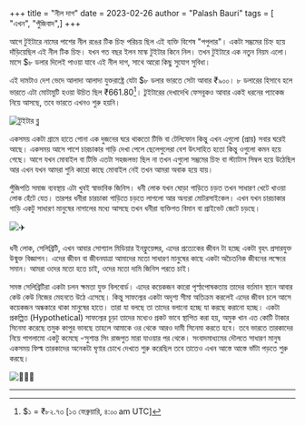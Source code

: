 +++
title = "নীল দাগ"
date = 2023-02-26
author = "Palash Bauri"
tags = [ "এখন", "পুঁজিবাদ",]
+++

আগে টুইটারে নামের পাশের নীল রঙের টিক চিহ্ন পরিচয় ছিল এই ব্যক্তি বিশেষ "পপুলার"। একটা সম্ভ্রমের চিহ্ন হয়ে দাঁড়িয়েছিল এই নীল টিক চিহ্ন। যখন গত বছর ইলন মাস্ক টুইটার কিনে নিল। তখন টুইটারে এক নতুন নিয়ম এলো। মাসে $৮ ডলার দিলেই পাওয়া যাবে এই নীল দাগ, সাথে আরো কিছু সুযোগ সুবিধা।

এই দামটাও দেশ ভেদে আলাদা আলাদা যুক্তরাষ্ট্রে যেটা $৮ ডলার ভারতে সেটা আবার ₹৯০০। ৮ ডলারের হিসাবে হলে ভারতে এটা মোটামুটি হওয়া উচিত ছিল ₹661.80[^১]। টুইটারের দেখাদেখি ফেসবুকও আবার একই ধরনের প্যাকেজ নিয়ে আসছে, তবে ভারতে এখনও শুরু হয়নি।

![টুইটার ব্লু](https://live.staticflickr.com/65535/52711983680_ef7aac278e_c.jpg "টুইটার ব্লু")

একসময় একটা গ্রামে হাতে গোনা এক দুজনের ঘরে থাকতো টিভি বা টেলিফোন কিন্তু এখন এগুলো (প্রায়) সবার ঘরেই আছে। একসময় আসে পাশে চারচাকার গাড়ি দেখা পেলে ছেলেপুলেরা বেশ উৎসাহিত হতো কিন্তু ওগুলো কমন হয়ে গেছে। আগে যখন মোবাইল বা টিভি এতটা সহজলভ্য ছিল না তখন এগুলো সম্ভ্রমের চিহ্ন বা স্ট্যাটাস সিম্বল হয়ে উঠেছিল আর এখন যখন আমরা শুনি কারো কাছে মোবাইল নেই তখন আমরা অবাক হয়ে যায়।

পুঁজিপতি সমাজ ব্যবস্থায় এটা খুবই স্বাভাবিক জিনিস। ধনী লোক যখন ঘোড়া গাড়িতে চড়ত তখন সাধারণ খেটে খাওয়া লোক হেঁটে যেত। তারপর ধনীরা চারচাকা গাড়িতে চড়তে লাগলো আর অন্যরা মোটরসাইকেল। এখন যখন চারচাকার গাড়ি একটু সাধারণ মানুষের নাগালের মধ্যে আসছে তখন ধনীরা ব্যক্তিগত বিমান বা প্রাইভেট জেটে চড়ছে।

![✈️](https://media.tenor.com/yZ7QWZvJ6-4AAAAj/party-travelling.gif "")

ধনী লোক, সেলিব্রিটি, এখন আবার সোশ্যাল মিডিয়ার ইনফ্লুয়েন্সর, এদের প্রত্যেকের জীবন টা হচ্ছে একটা বৃহৎ প্রসারযুক্ত উন্মুক্ত বিজ্ঞাপন। এদের জীবন বা জীবনযাত্রা আমাদের মতো সাধারণ মানুষের কাছে একটা অচৈতনিক জীবনের লক্ষ্যের সমান। আমরা ওদের মতো হতে চাই, ওদের মতো দামি জিনিস  পরতে চাই।


সমস্ত সেলিব্রিটিরা একটা চলন ক্ষমতা যুক্ত বিলবোর্ড। এদের কয়েকজন কারো পৃস্ঠপোষকতায় তাদের বর্তমান স্থানে আবার কেউ কেউ নিজের মেহনতে উঠে এসেছে। কিন্তু সাফল্যের একটা অদৃশ্য সীমা অতিক্রম করলেই এদের জীবন চলে আসে কয়েকজন অন্ধকারে থাকা মানুষের হাতে। তারা যা বলছে তা তাদের বলানো হচ্ছে যা করছে করানো হচ্ছে। একটা প্রকল্পিত (Hypothetical) সাফল্যের চূড়া তাদের মধ্যেও প্রকট ভাবে স্থাপিত করা হয়, অমুক খান এত কোটি টাকার সিনেমা করেছে তমুক কাপুর ভাবছে তাহলে আমাকে ওর থেকে আরও দামী সিনেমা করতে হবে। তবে ভারতে তারকাদের নিয়ে পাগলামো একটু কমেছে ৺সুশান্ত সিং রাজপুত মারা যাওয়ার পর থেকে। সংবাদমাধ্যমের দৌলতে সাধারণ মানুষ একসময় ফিল্ম তারকাদের অনেকটা ঘৃণার চোখে দেখতে শুরু করেছিল তবে তাতেও এখন আস্তে আস্তে ভাঁটা পড়তে শুরু করছে।

![🙈🙉🙊](https://media.tenor.com/m05bz7gSSU4AAAAj/slap-bunny.gif "")


---
[^১]: $১ = ₹৮২.৭৩ [১৩ ফেব্রুয়ারি, ৪:০০ am UTC]
